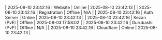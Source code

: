 | 2025-08-10 23:42:16 | Website | Online | 2025-08-10 23:42:13 |
| 2025-08-10 23:42:16 | Registration | Offline | N/A |
| 2025-08-10 23:42:16 | Auth Server | Online | 2025-08-10 23:42:13 |
| 2025-08-10 23:42:16 | Kezan (PvE) | Offline | 2025-08-03 17:58:02 |
| 2025-08-10 23:42:16 | Gurubashi (PvP) | Offline | N/A |
| 2025-08-10 23:42:16 | Cloudflare | Online | 2025-08-10 23:42:13 |
